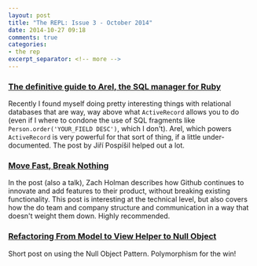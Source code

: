 ```yaml
---
layout: post
title: "The REPL: Issue 3 - October 2014"
date: 2014-10-27 09:18
comments: true
categories:
- the rep
excerpt_separator: <!-- more -->
---
```


### [The definitive guide to Arel, the SQL manager for Ruby][1]

Recently I found myself doing pretty interesting things with relational databases that are way, way above what `ActiveRecord` allows you to do (even if I where to condone the use of SQL fragments like `Person.order('YOUR_FIELD DESC')`, which I don't). Arel, which powers `ActiveRecord` is very powerful for that sort of thing, if a little under-documented. The post by Jiří Pospíšil helped out a lot.

### [Move Fast, Break Nothing][2]

In the post (also a talk), Zach Holman describes how Github continues to innovate and add features to their product, without breaking existing functionality. This post is interesting at the technical level, but also covers how the do team and company structure and communication in a way that doesn't weight them down. Highly recommended.

### [Refactoring From Model to View Helper to Null Object][3]

Short post on using the Null Object Pattern. Polymorphism for the win!


[1]: http://jpospisil.com/2014/06/16/the-definitive-guide-to-arel-the-sql-manager-for-ruby.html
[2]: http://zachholman.com/talk/move-fast-break-nothing/
[3]: http://robots.thoughtbot.com/from-model-logic-to-views-helpers-and-to-null-objects
